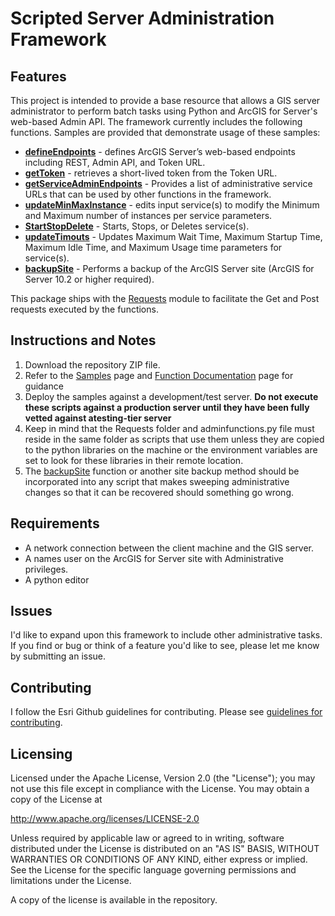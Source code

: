 # Scripted Server Administration Framework

## Features

This project is intended to provide a base resource that allows a GIS  server administrator to perform batch tasks using Python and ArcGIS for Server's web-based Admin API. The framework currently includes the following functions. Samples are provided that demonstrate usage of these samples:

* [**defineEndpoints**](https://github.com/djarrard/Python-AGS-Admin/blob/master/FUNCTION%20DOCUMENTATION.md#define-endpoints) - defines ArcGIS Server’s web-based endpoints including REST, Admin API, and Token URL.
* [**getToken**](https://github.com/djarrard/Python-AGS-Admin/blob/master/FUNCTION%20DOCUMENTATION.md#get-token) - retrieves a short-lived token from the Token URL.
* [**getServiceAdminEndpoints**](https://github.com/djarrard/Python-AGS-Admin/blob/master/FUNCTION%20DOCUMENTATION.md#get-service-administrative-endpoints) - Provides a list of administrative service URLs that can be used by other functions in the framework.
* [**updateMinMaxInstance**](https://github.com/djarrard/Python-AGS-Admin/blob/master/FUNCTION%20DOCUMENTATION.md#update-minimum-and-maximum-instances-per-node) - edits input service(s) to modify the Minimum and Maximum number of instances per service parameters.
* [**StartStopDelete**](https://github.com/djarrard/Python-AGS-Admin/blob/master/FUNCTION%20DOCUMENTATION.md#start-stop-and-delete-services) - Starts, Stops, or Deletes service(s).
* [**updateTimouts**](https://github.com/djarrard/Python-AGS-Admin/blob/master/FUNCTION%20DOCUMENTATION.md#update-timeouts) - Updates Maximum Wait Time, Maximum Startup Time, Maximum Idle Time, and Maximum Usage time parameters for service(s).
* [**backupSite**](https://github.com/djarrard/Python-AGS-Admin/blob/master/FUNCTION%20DOCUMENTATION.md#backup-site-requires-arcgis-for-server-102-and-higher) - Performs a backup of the ArcGIS Server site (ArcGIS for Server 10.2 or higher required).

This package ships with the [Requests](http://docs.python-requests.org/en/latest/) module to facilitate the Get and Post requests executed by the functions.



## Instructions and Notes

1. Download the repository ZIP file.
2. Refer to the [Samples](https://github.com/djarrard/Python-AGS-Admin/blob/master/SAMPLES.md) page and [Function Documentation](https://github.com/djarrard/Python-AGS-Admin/blob/master/FUNCTION%20DOCUMENTATION.md) page for guidance
3. Deploy the samples against a development/test server. **Do not execute these scripts against a production server     until they have been fully vetted against atesting-tier server**
4. Keep in mind that the Requests folder and adminfunctions.py file must reside in the same folder as scripts that use them unless they are copied to the python libraries on the machine or the environment variables are set to look for these libraries in their remote location.
5. The [backupSite](https://github.com/djarrard/Python-AGS-Admin/blob/master/FUNCTION%20DOCUMENTATION.md#backup-site-requires-arcgis-for-server-102-and-higher) function or another site backup method should be incorporated into any script that makes sweeping administrative changes so that it can be recovered should something go wrong.

## Requirements

* A network connection between the client machine and the GIS server.
* A names user on the ArcGIS for Server site with Administrative privileges.
* A python editor

## Issues

I'd like to expand upon this framework to include other administrative tasks. If you find or bug or think of a feature you'd like to see, please let me know by submitting an issue.

## Contributing

I follow the Esri Github guidelines for contributing. Please see [guidelines for contributing](https://github.com/esri/contributing).

## Licensing

Licensed under the Apache License, Version 2.0 (the "License");
you may not use this file except in compliance with the License.
You may obtain a copy of the License at


   http://www.apache.org/licenses/LICENSE-2.0


Unless required by applicable law or agreed to in writing, software
distributed under the License is distributed on an "AS IS" BASIS,
WITHOUT WARRANTIES OR CONDITIONS OF ANY KIND, either express or implied.
See the License for the specific language governing permissions and
limitations under the License.


A copy of the license is available in the repository.
